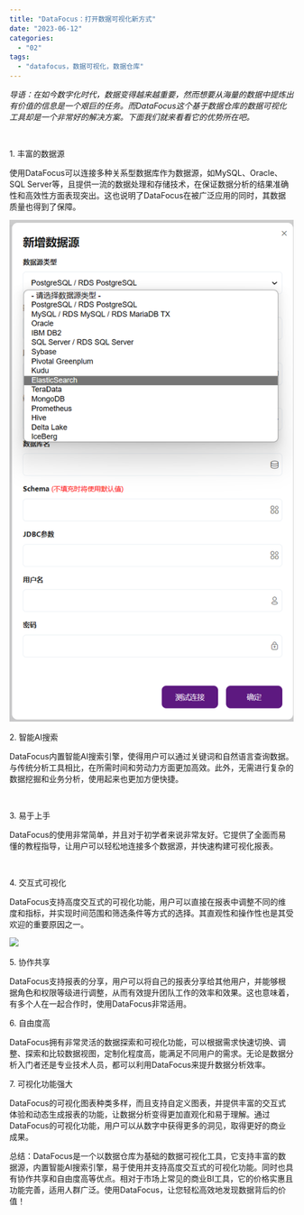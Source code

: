 ```yaml
---
title: "DataFocus：打开数据可视化新方式"
date: "2023-06-12"
categories: 
  - "02"
tags: 
  - "datafocus，数据可视化，数据仓库"
---
```


_导语：在如今数字化时代，数据变得越来越重要，然而想要从海量的数据中提炼出有价值的信息是一个艰巨的任务。而DataFocus这个基于数据仓库的数据可视化工具却是一个非常好的解决方案。下面我们就来看看它的优势所在吧。_

 

1\. 丰富的数据源

使用DataFocus可以连接多种关系型数据库作为数据源，如MySQL、Oracle、SQL Server等，且提供一流的数据处理和存储技术，在保证数据分析的结果准确性和高效性方面表现突出。这也说明了DataFocus在被广泛应用的同时，其数据质量也得到了保障。

![](images/1686530421-%E6%95%B0%E6%8D%AE%E5%BA%93%E6%94%AF%E6%8C%81%E7%B1%BB%E5%9E%8B.png)

2\. 智能AI搜索

DataFocus内置智能AI搜索引擎，使得用户可以通过关键词和自然语言查询数据。与传统分析工具相比，在所需时间和劳动力方面更加高效。此外，无需进行复杂的数据挖掘和业务分析，使用起来也更加方便快捷。

 

3\. 易于上手

DataFocus的使用非常简单，并且对于初学者来说非常友好。它提供了全面而易懂的教程指导，让用户可以轻松地连接多个数据源，并快速构建可视化报表。

 

4\. 交互式可视化

DataFocus支持高度交互式的可视化功能，用户可以直接在报表中调整不同的维度和指标，并实现时间范围和筛选条件等方式的选择。其直观性和操作性也是其受欢迎的重要原因之一。

![](images/1681183581-GIF-Figure-2-69-Multiple-dashboards-DFC.gif)

5\. 协作共享

DataFocus支持报表的分享，用户可以将自己的报表分享给其他用户，并能够根据角色和权限等级进行调整，从而有效提升团队工作的效率和效果。这也意味着，有多个人在一起合作时，使用DataFocus非常适用。

6\. 自由度高

DataFocus拥有非常灵活的数据探索和可视化功能，可以根据需求快速切换、调整、探索和比较数据视图，定制化程度高，能满足不同用户的需求。无论是数据分析入门者还是专业技术人员，都可以利用DataFocus来提升数据分析效率。

7\. 可视化功能强大

DataFocus的可视化图表种类多样，而且支持自定义图表，并提供丰富的交互式体验和动态生成报表的功能，让数据分析变得更加直观化和易于理解。通过DataFocus的可视化功能，用户可以从数字中获得更多的洞见，取得更好的商业成果。

总结：DataFocus是一个以数据仓库为基础的数据可视化工具，它支持丰富的数据源，内置智能AI搜索引擎，易于使用并支持高度交互式的可视化功能。同时也具有协作共享和自由度高等优点。相对于市场上常见的商业BI工具，它的价格实惠且功能完善，适用人群广泛。使用DataFocus，让您轻松高效地发现数据背后的价值！
